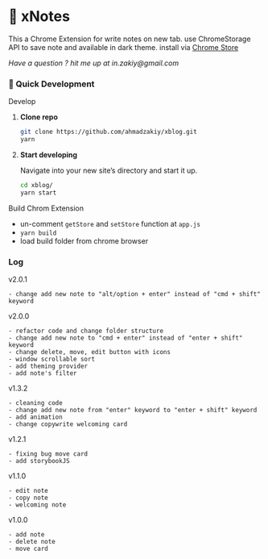 # :ledger: xNotes
This a Chrome Extension for write notes on new tab. use ChromeStorage API to save note and available in dark theme. install via [Chrome Store](https://chrome.google.com/webstore/detail/xnotes/kdcjpeakcckhecgojnbjiohjnbfkgmie) 

_Have a question ? hit me up at in.zakiy@gmail.com_

### 🚀 Quick Development

Develop

1.  **Clone repo**

    ```sh
    git clone https://github.com/ahmadzakiy/xblog.git
    yarn
    ```

1.  **Start developing**

    Navigate into your new site’s directory and start it up.

    ```sh
    cd xblog/
    yarn start
    ```

Build Chrom Extension

- un-comment `getStore` and `setStore` function at `app.js`
- `yarn build`
- load build folder from chrome browser


### Log

v2.0.1

```
- change add new note to "alt/option + enter" instead of "cmd + shift" keyword
```

v2.0.0

```
- refactor code and change folder structure
- change add new note to "cmd + enter" instead of "enter + shift" keyword
- change delete, move, edit button with icons
- window scrollable sort
- add theming provider
- add note's filter
```

v1.3.2

```
- cleaning code
- change add new note from "enter" keyword to "enter + shift" keyword
- add animation
- change copywrite welcoming card
```

v1.2.1

```
- fixing bug move card
- add storybookJS
```

v1.1.0

```
- edit note
- copy note
- welcoming note
```

v1.0.0

```
- add note
- delete note
- move card
```
